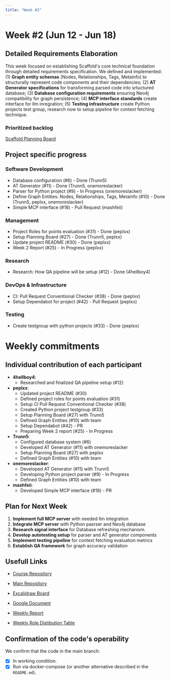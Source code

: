 ```yaml
---
title: "Week #2"
---
```

# Week #2 (Jun 12 - Jun 18)

## Detailed Requirements Elaboration

This week focused on establishing Scaffold's core technical foundation through detailed requirements specification. We defined and implemented: 
    (1) **Graph entity schemas** (Nodes, Relationships, Tags, Metainfo) to structurally represent code components and their dependencies; 
    (2) **AT Generator specifications** for transforming parsed code into srtuctured database; 
    (3) **Database configuration requirements** ensuring Neo4j compatibility for graph persistence; 
    (4) **MCP interface standards** create interface for llm inregration;
    (5) **Testing infrastructure** create Python projects test group, research now to setup pipeline for context fetching technique.
### Prioritized backlog

[Scaffold Planning Board](https://github.com/orgs/Beer-Bears/projects/1)

## Project specific progress

### Software Development

- Database configuration (#6) - Done (Trunn5)
- AT Generator (#11) - Done (Trunn5, onemoreslacker)
- Parser for Python project (#9) - In Progress (onemoreslacker)
- Define Graph Entities: Nodes, Relationships, Tags, Metainfo (#10) - Done (Trunn5, peplxx, onemoreslacker)
- Simple MCP interface (#18) - Pull Request (mashfeii)

### Management
- Project Roles for points evaluation (#31) - Done (peplxx)
- Setup Planning Board (#27) - Done (Trunn5, peplxx)
- Update project README (#30) - Done (peplxx)
- Week 2 Report (#25) - In Progress (peplxx)

### Research
- Research: How QA pipeline will be setup (#12) - Done (4hellboy4)

### DevOps & Infrastructure
- CI: Pull Request Conventional Checker (#38) - Done (peplxx)
- Setup Dependabot for project (#42) - Pull Request (peplxx)

### Testing
- Create testgroup with python projects (#33) - Done (peplxx)

# Weekly commitments

## Individual contribution of each participant
- **4hellboy4**: 
  - Researched and finalized QA pipeline setup (#12)
- **peplxx**: 
  - Updated project README (#30)
  - Defined project roles for points evaluation (#31)
  - Setup CI Pull Request Conventional Checker (#38)
  - Created Python project testgroup (#33)
  - Setup Planning Board (#27) with Trunn5
  - Defined Graph Entities (#10) with team
  - Setup Dependabot (#42) - PR
  - Preparing Week 2 report (#25) - In Progress
- **Trunn5**: 
  - Configured database system (#6)
  - Developed AT Generator (#11) with onemoreslacker
  - Setup Planning Board (#27) with peplxx
  - Defined Graph Entities (#10) with team
- **onemoreslacker**: 
  - Developed AT Generator (#11) with Trunn5
  - Developing Python project parser (#9) - In Progress
  - Defined Graph Entities (#10) with team
- **mashfeii**:
  - Developed Simple MCP interface (#18) - PR

## Plan for Next Week

1. **Implement full MCP server** with needed llm integration
2. **Integrate MCP server** with Python pasrser and Neo4j database  
3. **Research signal interface** for Database refreshing mechanism.  
4. **Develop autotesting setup** for parser and AT generator components  
5. **Implement testing pipeline** for context fetching evaluation metrics  
6. **Establish QA framework** for graph accuracy validation

## Usefull Links

 - [Course Repository](https://github.com/IU-Capstone-Project-2025/scaffold)
 - [Main Repository](https://github.com/Beer-Bears/scaffold)

- [Excalidraw Board](https://excalidraw.com/#json=DNp6vtk7Ps-d8IqUnFX5p,F8fM6s7Bx-8FcoYoUmuDmA)

- [Google Document](https://docs.google.com/document/d/1K4CPKvia2kNnlKm9MNFnxmQRqHM1KS_lJMJzueEnQVE/edit?usp=sharing)

- [Weekly Report](https://github.com/Beer-Bears/beer-bears/tree/master/content/docs/2025/beer-bears)

- [Weekly Role Distibution Table](https://docs.google.com/spreadsheets/d/1uc_GRhpqoXTGrU90zRO2Lp6TWDvCVzt__PE6KlVH9DU/edit?gid=0#gid=0)

## Confirmation of the code's operability

We confirm that the code in the main branch:
- [x] In working condition.
- [x] Run via docker-compose (or another alternative described in the `README.md`).